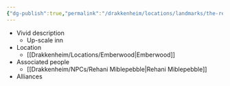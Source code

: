```yaml
---
{"dg-publish":true,"permalink":"/drakkenheim/locations/landmarks/the-red-line/","tags":["Landmark"]}
---
```


- Vivid description
	- Up-scale inn
- Location
	- [[Drakkenheim/Locations/Emberwood\|Emberwood]]
- Associated people
	- [[Drakkenheim/NPCs/Rehani Miblepebble\|Rehani Miblepebble]]
- Alliances